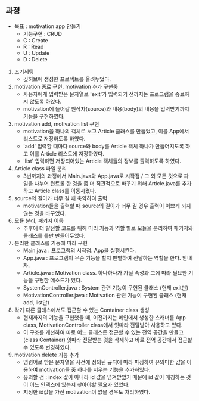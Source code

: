 ## 과정

- 목표 : motivation app 만들기
  - 기능구현 : CRUD
  - C : Create
  - R : Read
  - U : Update
  - D : Delete

1. 초기세팅
   - 깃허브에 생성한 프로젝트를 올려두었다.
2. motivation 종료 구현, motivation 추가 구현중
   - 사용자에게 입력받은 문자열로 'exit'가 입력되기 전까지는 프로그램을 종료하지 않도록 하였다.
   - motivation에 들어갈 원작자(source)와 내용(body)의 내용을 입력받기까지 기능을 구현하였다.
3. motivation add, motivation list 구현
   - motivation을 하나의 객체로 보고 Article 클래스를 만들었고, 이를 App에서 리스트로 저장하도록 하였다.
   - 'add' 입력할 때마다 source와 body를 Article 객체 하나가 만들어지도록 하고 이를 Article 리스트에 저장하였다.
   - 'list' 입력하면 저장되어있는 Article 객체들의 정보를 출력하도록 하였다.
4. Article class 파일 분리
   - 3번까지의 과정에서 Main.java와 App.java로 시작점 / 그 외 모든 것으로 파일을 나누어 컨트롤 한 것을 좀 더 직관적으로 바꾸기 위해 Article.java를 추가하고 Article class를 이동시켰다.
5. source의 길이가 너무 길 때 축약하여 출력
   - motivation들을 출력할 때 source의 길이가 너무 길 경우 출력이 이쁘게 되지 않는 것을 바꾸었다.
6. 모듈 분리, 패키지 이동
   - 추후에 더 발전할 코드를 위해 미리 기능과 역할 별로 모듈을 분리하여 패키지와 클래스를 틀만 만들어두었다.
7. 분리한 클래스를 기능에 따라 구현
   - Main.java : 프로그램의 시작점. App을 실행시킨다.
   - App.java : 프로그램이 무슨 기능을 할지 판별하여 전달하는 역할을 한다. 안내자.
   - Article.java : Motivation class. 하나하나가 가질 속성과 그에 따라 필요한 기능을 구현한 메소드가 있다.
   - SystemController.java : System 관련 기능이 구현된 클래스 (현재 exit만)
   - MotivationController.java : Motivation 관련 기능이 구현된 클래스 (현재 add, list만)
8. 각기 다른 클래스에서도 접근할 수 있는 Container class 생성
   - 현재까지의 기능을 구현했을 때, 이전까지는 메인에서 생성한 스캐너를 App class, MotivationController class에서 잇따라 전달받아 사용하고 있다.
   - 이 구조를 개선하여 따로 어느 클래스든 접근할 수 있는 전역 공간을 만들고(class Container) 잇따라 전달받는 것을 삭제하고 바로 전역 공간에서 접근할 수 있도록 변경하였다.
9. motivation delete 기능 추가
   - 명령어로 받은 문자열을 사전에 정의된 규칙에 따라 파싱하여 유의미한 값을 이용하여 motivation들 중 하나를 지우는 기능을 추가하였다.
   - 유의할 점 : index 값이 아니라 id 값을 넘겨받았기 때문에 id 값이 매칭하는 것이 어느 인덱스에 있는지 찾아야할 필요가 있었다.
   - 지정한 id값을 가진 motivation이 없을 경우도 처리하였다.
